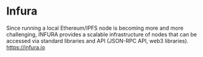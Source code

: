 Infura
======

Since running a local Ethereum/IPFS node is becoming more and more
challenging, INFURA provides a scalable infrastructure of nodes that can
be accessed via standard libraries and API (JSON-RPC API, web3
libraries). <https://infura.io>

